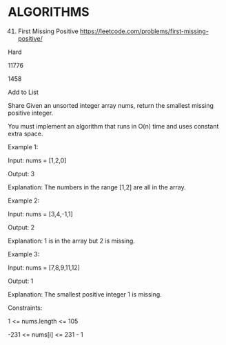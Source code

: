 # ALGORITHMS

41. First Missing Positive
https://leetcode.com/problems/first-missing-positive/

Hard

11776

1458

Add to List

Share
Given an unsorted integer array nums, return the smallest missing positive integer.

You must implement an algorithm that runs in O(n) time and uses constant extra space.



Example 1:

Input: nums = [1,2,0]

Output: 3

Explanation: The numbers in the range [1,2] are all in the array.

Example 2:

Input: nums = [3,4,-1,1]

Output: 2

Explanation: 1 is in the array but 2 is missing.

Example 3:

Input: nums = [7,8,9,11,12]

Output: 1

Explanation: The smallest positive integer 1 is missing.


Constraints:

1 <= nums.length <= 105

-231 <= nums[i] <= 231 - 1